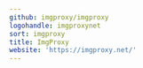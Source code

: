 ```yaml
---
github: imgproxy/imgproxy
logohandle: imgproxynet
sort: imgproxy
title: ImgProxy
website: 'https://imgproxy.net/'
---
```

